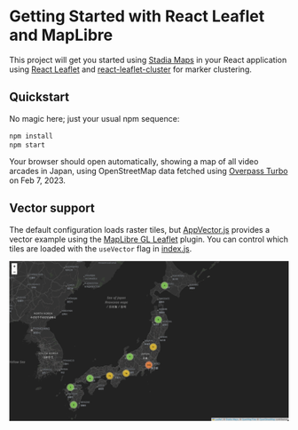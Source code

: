 # Getting Started with React Leaflet and MapLibre

This project will get you started using [Stadia Maps](https://stadiamaps.com/) in your React application using
[React Leaflet](https://react-leaflet.js.org/) and [react-leaflet-cluster](https://github.com/akursat/react-leaflet-cluster)
for marker clustering.

## Quickstart

No magic here; just your usual npm sequence:

```shell
npm install
npm start
```

Your browser should open automatically, showing a map of all video arcades in Japan, using OpenStreetMap
data fetched using [Overpass Turbo](https://overpass-turbo.eu/s/1r4V) on Feb 7, 2023.

## Vector support

The default configuration loads raster tiles, but [AppVector.js](src/AppVector.js)
provides a vector example using the [MapLibre GL Leaflet](https://github.com/maplibre/maplibre-gl-leaflet)
plugin. You can control which tiles are loaded with the `useVector` flag in [index.js](src/index.js). 

![img.png](img.png)